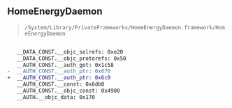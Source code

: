 ## HomeEnergyDaemon

> `/System/Library/PrivateFrameworks/HomeEnergyDaemon.framework/HomeEnergyDaemon`

```diff

   __DATA_CONST.__objc_selrefs: 0xe20
   __DATA_CONST.__objc_protorefs: 0x50
   __AUTH_CONST.__auth_got: 0x1c58
-  __AUTH_CONST.__auth_ptr: 0x670
+  __AUTH_CONST.__auth_ptr: 0x6c0
   __AUTH_CONST.__const: 0x6db0
   __AUTH_CONST.__objc_const: 0x4900
   __AUTH.__objc_data: 0x170

```
